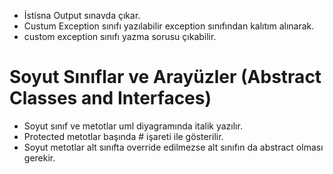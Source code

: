 - İstisna Output sınavda çıkar.
- Custum Exception sınıfı yazılabilir exception sınıfından kalıtım alınarak.
- custom exception sınıfı yazma sorusu çıkabilir.

# Soyut Sınıflar ve Arayüzler (Abstract Classes and Interfaces)

- Soyut sınıf ve metotlar uml diyagramında italik yazılır.
- Protected metotlar başında # işareti ile gösterilir.
- Soyut metotlar alt sınıfta override edilmezse alt sınıfın da abstract olması gerekir.
